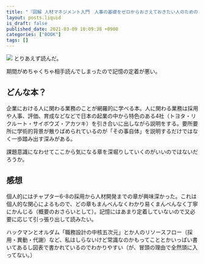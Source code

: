 ```yaml
---
title: "『図解 人材マネジメント入門　人事の基礎をゼロからおさえておきたい人のための「理論と実践」100のツボ』を読んだ"
layout: posts.liquid
is_draft: false
published_date: 2021-03-09 10:09:38 +0900
categories: ["BOOK"]
tags: []
---
```


<img class="in_article" src="https://m.media-amazon.com/images/I/51ArHphqVFL.jpg">
とりあえず読んだ。

期間がめちゃくちゃ相手読んでしまったので記憶の定着が悪い。

## どんな本？
企業における人に関わる業務のことが網羅的に学べる本。人に関わる業務は採用や人事、評価、育成などなどで日本の起業の中から特色のある4社（トヨタ・リクルート・サイボウズ・アカツキ）を引き合いに出しながら説明をする。要所要所に学術的背景が散りばめられているのが「その事自体」を説明するだけではなく一歩踏み出す深みがある。

課題意識になわせてここから気になる章を深堀りしていくのがいいのではないだろうか。

## 感想
個人的にはチャプター6-8の採用から人材開発までの章が興味深かった。これは個人的な関心によるもので、どの章もまんべんなくわかり易くまんべんなく丁寧にかんじる（概要のおさらいとして）。記憶にはあまり定着していないので又必要に応じて引っ張り出して読みたい。

ハックマンとオルダム「職務設計の中核五次元」とか人のリソースフロー（採用・異動・代謝）など、私はしらないけど常識なのかもってこととかいっぱい書いてあるし図表で書かれているのでわかりやすい（が、冒頭の理由で全然頭に入ってない。）


